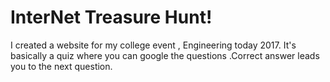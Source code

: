 # InterNet Treasure Hunt!

I created a website for my college event , Engineering today 2017.
It's basically a quiz where you can google the questions .Correct answer leads you to the next question.
